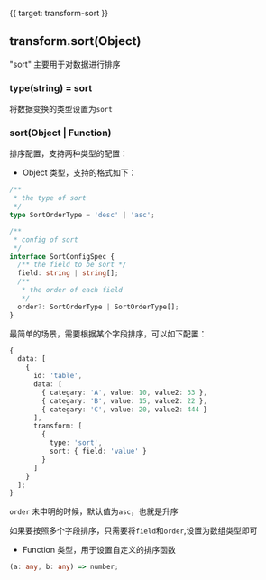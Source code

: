 {{ target: transform-sort }}

## transform.sort(Object)

"sort" 主要用于对数据进行排序

### type(string) = sort

将数据变换的类型设置为`sort`

### sort(Object | Function)

排序配置，支持两种类型的配置：

- Object 类型，支持的格式如下：

```ts
/**
 * the type of sort
 */
type SortOrderType = 'desc' | 'asc';

/**
 * config of sort
 */
interface SortConfigSpec {
  /** the field to be sort */
  field: string | string[];
  /**
   * the order of each field
   */
  order?: SortOrderType | SortOrderType[];
}
```

最简单的场景，需要根据某个字段排序，可以如下配置：

```ts
{
  data: [
    {
      id: 'table',
      data: [
        { categary: 'A', value: 10, value2: 33 },
        { categary: 'B', value: 15, value2: 22 },
        { categary: 'C', value: 20, value2: 444 }
      ],
      transform: [
        {
          type: 'sort',
          sort: { field: 'value' }
        }
      ]
    }
  ];
}
```

`order` 未申明的时候，默认值为`asc`，也就是升序

如果要按照多个字段排序，只需要将`field`和`order`,设置为数组类型即可

- Function 类型，用于设置自定义的排序函数

```ts
(a: any, b: any) => number;
```

